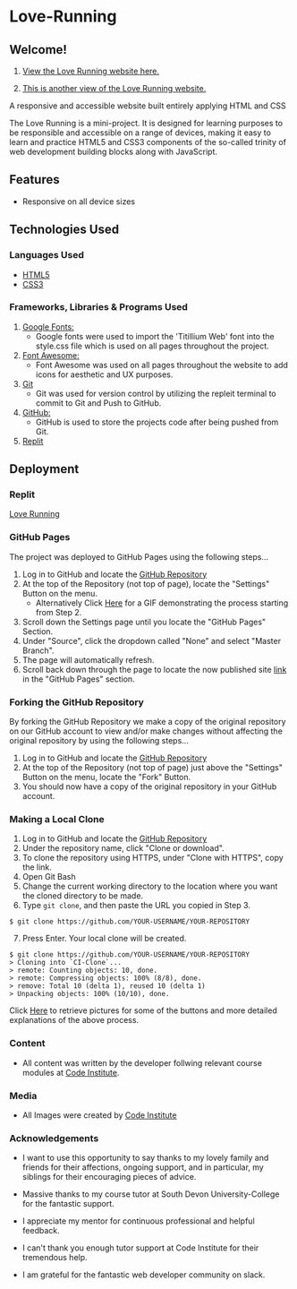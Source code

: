 # Love-Running 

## Welcome! 

1. [View the Love Running website here.](https://amir-rastkhadiv.github.io/Love-Running/) 

1. [This is another view of the Love Running website.](https://love-running-1.amirrk.repl.co/index.html)

A responsive and accessible website built entirely applying  HTML   and CSS

The Love Running is a mini-project. It is designed for learning purposes to be responsible and accessible on a range of devices, making it easy to learn and practice HTML5 and CSS3 components of the so-called trinity of web development building blocks along with JavaScript.

## Features

-   Responsive on all device sizes

## Technologies Used

### Languages Used

-   [HTML5](https://en.wikipedia.org/wiki/HTML5)
-   [CSS3](https://en.wikipedia.org/wiki/Cascading_Style_Sheets)

### Frameworks, Libraries & Programs Used

1. [Google Fonts:](https://fonts.google.com/)
    - Google fonts were used to import the 'Titillium Web' font into the style.css file which is used on all pages throughout the project.
1. [Font Awesome:](https://fontawesome.com/)
    - Font Awesome was used on all pages throughout the website to add icons for aesthetic and UX purposes.
1. [Git](https://git-scm.com/)
    - Git was used for version control by utilizing the repleit terminal to commit to Git and Push to GitHub.
1. [GitHub:](https://github.com/)
    - GitHub is used to store the projects code after being pushed from Git.
1. [Replit](https://replit.com/)

## Deployment

### Replit 

[Love Running](https://love-running-1.amirrk.repl.co/index.html)

### GitHub Pages

The project was deployed to GitHub Pages using the following steps...

1. Log in to GitHub and locate the [GitHub Repository](https://github.com/)
2. At the top of the Repository (not top of page), locate the "Settings" Button on the menu.
    - Alternatively Click [Here](https://raw.githubusercontent.com/) for a GIF demonstrating the process starting from Step 2.
3. Scroll down the Settings page until you locate the "GitHub Pages" Section.
4. Under "Source", click the dropdown called "None" and select "Master Branch".
5. The page will automatically refresh.
6. Scroll back down through the page to locate the now published site [link](https://github.com) in the "GitHub Pages" section.

### Forking the GitHub Repository

By forking the GitHub Repository we make a copy of the original repository on our GitHub account to view and/or make changes without affecting the original repository by using the following steps...

1. Log in to GitHub and locate the [GitHub Repository](https://github.com/)
2. At the top of the Repository (not top of page) just above the "Settings" Button on the menu, locate the "Fork" Button.
3. You should now have a copy of the original repository in your GitHub account.

### Making a Local Clone

1. Log in to GitHub and locate the [GitHub Repository](https://github.com/)
2. Under the repository name, click "Clone or download".
3. To clone the repository using HTTPS, under "Clone with HTTPS", copy the link.
4. Open Git Bash
5. Change the current working directory to the location where you want the cloned directory to be made.
6. Type `git clone`, and then paste the URL you copied in Step 3.

```
$ git clone https://github.com/YOUR-USERNAME/YOUR-REPOSITORY
```

7. Press Enter. Your local clone will be created.

```
$ git clone https://github.com/YOUR-USERNAME/YOUR-REPOSITORY
> Cloning into `CI-Clone`...
> remote: Counting objects: 10, done.
> remote: Compressing objects: 100% (8/8), done.
> remove: Total 10 (delta 1), reused 10 (delta 1)
> Unpacking objects: 100% (10/10), done.
```

Click [Here](https://help.github.com/en/github/creating-cloning-and-archiving-repositories/cloning-a-repository#cloning-a-repository-to-github-desktop) to retrieve pictures for some of the buttons and more detailed explanations of the above process.

### Content

-   All content was written by the developer follwing relevant course modules at [Code Institute](https://codeinstitute.net). 

### Media

-   All Images were created by [Code Institute](https://codeinstitute.net)

### Acknowledgements

-   I want to use this opportunity to say thanks to my lovely family and friends for their affections, ongoing support, and in particular, my siblings for their encouraging pieces of advice.

-  Massive thanks to my course tutor at South Devon University-College for the fantastic support.  

-   I appreciate my mentor for continuous professional and helpful feedback.

-  I can't thank you enough tutor support at Code Institute for their tremendous help.

-  I am grateful for the fantastic web developer community on slack.  






